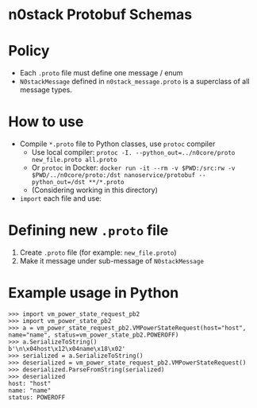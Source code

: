 n0stack Protobuf Schemas
===

# Policy

- Each `.proto` file must define one message / enum
- `N0stackMessage` defined in `n0stack_message.proto` is a superclass of all message types.

# How to use

- Compile `*.proto` file to Python classes, use `protoc` compiler
  - Use local compiler: `protoc -I. --python_out=../n0core/proto new_file.proto all.proto` 
  - Or `protoc` in Docker: `docker run -it --rm -v $PWD:/src:rw -v $PWD/../n0core/proto:/dst nanoservice/protobuf --python_out=/dst **/*.proto`
  - (Considering working in this directory)
- `import` each file and use:

# Defining new `.proto` file

1. Create `.proto` file (for example: `new_file.proto`)
1. Make it message under sub-message of `N0stackMessage`

# Example usage in Python

```
>>> import vm_power_state_request_pb2
>>> import vm_power_state_pb2
>>> a = vm_power_state_request_pb2.VMPowerStateRequest(host="host", name="name", status=vm_power_state_pb2.POWEROFF)
>>> a.SerializeToString()
b'\n\x04host\x12\x04name\x18\x02'
>>> serialized = a.SerializeToString()
>>> deserialized = vm_power_state_request_pb2.VMPowerStateRequest()
>>> deserialized.ParseFromString(serialized)
>>> deserialized
host: "host"
name: "name"
status: POWEROFF
```